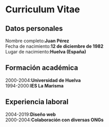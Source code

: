 <!DOCTYPE html>
<html>
<body>
<h1>Curriculum Vitae</h1>

<p><h2>Datos personales</h2>
 Nombre completo:<strong>Juan Pérez</strong><br/>
 Fecha de nacimiento:<strong>12 de diciembre de 1982</strong><br/>
 Lugar de nacimiento:<strong>Huelva (España)</strong><br/></p>

<p><h2>Formación académica</h2>
2000-2004:<strong>Universidad de Huelva</strong><br/>
1994-2000:<strong>IES La Marisma</strong><br/></p>

<p><h2>Experiencia laboral</h2>
2004-2019:<strong>Diseño web</strong><br/>
2000-2004:<strong>Colaboración con diversas ONGs</strong><br/></p>
</body>
</html>
